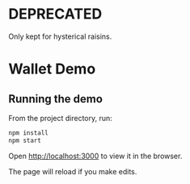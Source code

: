 # DEPRECATED

Only kept for hysterical raisins.

# Wallet Demo

## Running the demo

From the project directory, run:

```bash
npm install
npm start
```

Open [http://localhost:3000](http://localhost:3000) to view it in the browser.

The page will reload if you make edits.